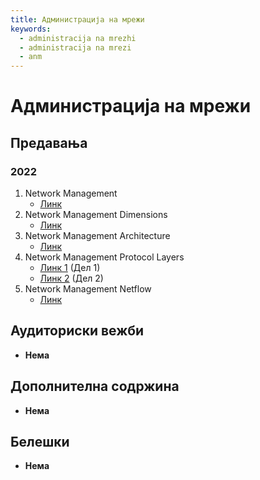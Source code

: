 ```yaml
---
title: Администрација на мрежи
keywords:
  - administracija na mrezhi
  - administracija na mrezi
  - anm
---
```


# Администрација на мрежи

## Предавања

### 2022

1. Network Management
   - [Линк](https://bbb-lb.finki.ukim.mk/playback/presentation/2.3/78c546641481bc84bb7673bc88372aed94418853-1645523254904)
2. Network Management Dimensions
   - [Линк](https://bbb-lb.finki.ukim.mk/playback/presentation/2.3/78c546641481bc84bb7673bc88372aed94418853-1646127116834)
3. Network Management Architecture
   - [Линк](https://bbb-lb.finki.ukim.mk/playback/presentation/2.3/78c546641481bc84bb7673bc88372aed94418853-1646732924942)
4. Network Management Protocol Layers
   - [Линк 1](https://bbb-lb.finki.ukim.mk/playback/presentation/2.3/78c546641481bc84bb7673bc88372aed94418853-1647942254968) (Дел 1)
   - [Линк 2](https://bbb-lb.finki.ukim.mk/playback/presentation/2.3/78c546641481bc84bb7673bc88372aed94418853-1648545471602) (Дел 2)
5. Network Management Netflow
   - [Линк](https://bbb-lb.finki.ukim.mk/playback/presentation/2.3/78c546641481bc84bb7673bc88372aed94418853-1650966084952)

## Аудиториски вежби

- **Нема**

## Дополнителна содржина

- **Нема**

## Белешки

- **Нема**
